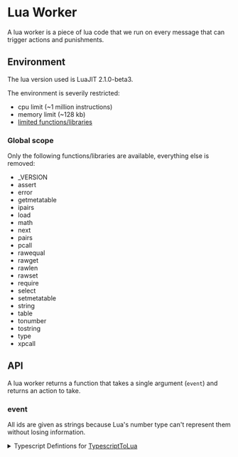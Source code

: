 # Lua Worker

A lua worker is a piece of lua code that we run on every message that can
trigger actions and punishments.

## Environment

The lua version used is LuaJIT 2.1.0-beta3.

The environment is severily restricted:

-   cpu limit (~1 million instructions)
-   memory limit (~128 kb)
-   [limited functions/libraries](#global-scope)

### Global scope

Only the following functions/libraries are available, everything else is removed:

-   \_VERSION
-   assert
-   error
-   getmetatable
-   ipairs
-   load
-   math
-   next
-   pairs
-   pcall
-   rawequal
-   rawget
-   rawlen
-   rawset
-   require
-   select
-   setmetatable
-   string
-   table
-   tonumber
-   tostring
-   type
-   xpcall

## API

A lua worker returns a function that takes a single argument (`event`) and
returns an action to take.

### event

All ids are given as strings because Lua's number type can't represent them
without losing information.

<details>
  <summary>
    Typescript Defintions for <a href="https://typescripttolua.github.io/">TypescriptToLua</a>
  </summary>
```ts
declare type integer = number // will only ever be a whole number

declare interface Event {
message_id: string
channel_id: string
guild_id: string
member_id: string
member_roles: Array<string>
member_is_bot: boolean
member_permissions: string
member_is_owner: boolean
content?: string
attachments: Array<Attachment>
embeds: Array<Embed>
message_type: integer
application_id?: string
mention_everyone: boolean
mention_users: Array<string>
mention_roles: Array<string>
mention_channels: Array<string>
interaction?: Interaction
}

declare interface Attachment {
attachment_id: string
filename: string
content_type?: string
size: integer
url: string
proxy_url: string
height?: integer
width?: integer
}

declare interface Embed {
title?: string
description?: string
url?: string
timestamp?: integer
color?: integer
footer_text?: string
footer_icon?: string
image_url?: string
image_height?: integer
image_width?: integer
thumbnail_url?: string
thumbnail_height?: integer
thumbnail_width?: integer
video_url?: string
video_height?: integer
video_width?: integer
provider_name?: string
provider_url?: string
author_name?: string
author_url?: string
author_icon?: string
fields: Array<EmbedField>
}

declare interface EmbedField {
name: string
value: string
inline: boolean
}

declare interface Interaction {
id: string
type?: integer
name: string
user_id?: string
}

```
</details>

- message_id: string
- channel_id: string
- guild_id: string
- member_id: string
- member_roles: list[string]
- member_is_bot: boolean
- member_permissions: string
- member_is_owner: boolean
- content: ?string
- attachments: list
  - attachment_id: string
  - filename: string
  - content_type: ?string
  - size: int
  - url: string
  - proxy_url: string
  - height: ?int
  - width: ?int
- embeds: list
  - title: ?string
  - description: ?string
  - url: ?string
  - timestamp: ?int
  - color: ?int
  - footer_text: ?string
  - footer_icon: ?string
  - image_url: ?string
  - image_height: ?int
  - image_width: ?int
  - thumbnail_url: ?string
  - thumbnail_height: ?int
  - thumbnail_width: ?int
  - video_url: ?string
  - video_height: ?int
  - video_width: ?int
  - provider_name: ?string
  - provider_url: ?string
  - author_name: ?string
  - author_url: ?string
  - author_icon: ?string
  - fields: list
    - name: string
    - value: string
    - inline: boolean
- message_type: int
- application_id: ?string
- mention_everyone: boolean
- mention_users: list[string]
- mention_roles: list[string]
- mention_channels: list[string]
- interaction: table
  - id: string
  - type: ?int
  - name: string
  - user_id: ?string

### actions

Possible return action (all optional):

```lua
{
  delete = true,
  challenge = true,
  block = true,
  reason = "reason",
  log = "",
  announcement = "",
  announcement_ttl = 0
}
```


`*` 3 blocks in an hour result in a challenge and might immediately issue a
challenge in raid conditions.
`**` Does NOT delete the message.
`***` Announcement may not be sent in raid conditions.

Note: reason/message is limited to 500 characters except for announcements which has a limit of 1800 characters.

## Examples

### Block all links

```lua
return function(event)
    if event.content and (event.content:match("http://") or event.content:match("https://")) then
        return {
            delete = true,
            block = true,
            reason = "Sent a link",
            announcement = ("<@%s> please don't send links."):format(event.member_id),
            announcement_ttl = 10
        }
    end
end
```
 
### Discord invite whitelist

```lua
local patterns = {
  "discord.gg/([%w-]+)",
  "discord.com/invite/([%w-]+)",
  "discordapp.com/invite/([%w-]+)"
}
local whitelisted_invites = {
  GyHucWCnwD = true
}
return function(event)
  if not event.content then
    return
  end
  for _index_0 = 1, #patterns do
    local invite_pattern = patterns[_index_0]
    for invite in event.content:gmatch(invite_pattern) do
      if not whitelisted_invites[invite] then
        return {
          delete = true,
          block = true,
          announcement = "Hey <@" .. event.member_id .. ">, that invite is not whitelisted.",
          announcement_ttl = 30,
          reason = "Invite to server that is not whitelisted."
        }
      end
    end
  end
end

```
